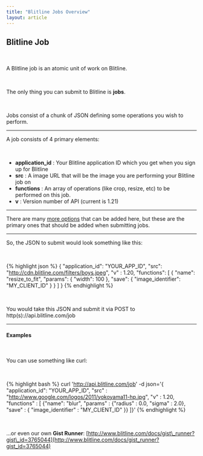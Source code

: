 ```yaml
---
title: "Blitline Jobs Overview"
layout: article
---
```


## Blitline Job

<br/>

A Blitline job is an atomic unit of work on Blitline. 

<br/>

The only thing you can submit to Blitline is **jobs**.

<br/>

Jobs consist of a chunk of JSON defining some operations you wish to perform.

---

A job consists of 4 primary elements:

<br/>

- **application_id** : Your Blitline application ID which you get when you sign up for Blitline
- **src** : A image URL that will be the image you are performing your Blitline job on
- **functions** : An array of operations (like crop, resize, etc) to be performed on this job.
- **v** : Version number of API (current is 1.21)

---

There are many [more options](/articles/job_options.html) that can be added here, but these are the primary ones that should be added when submitting jobs.

---
So, the JSON to submit would look something like this:

<br/>

{% highlight json %}
{
    "application_id": "YOUR_APP_ID",
    "src": "http://cdn.blitline.com/filters/boys.jpeg",
    "v" : 1.20,
    "functions": [
        {
            "name": "resize_to_fit",
            "params": {
                "width": 100
            },
            "save": {
                "image_identifier": "MY_CLIENT_ID"
            }
        }
    ]
}
{% endhighlight %}

<br/>

You would take this JSON and submit it via POST to http(s)://api.blitline.com/job

---

#### Examples

<br/>

You can use something like curl:

<br/>

{% highlight bash %}
curl 'http://api.blitline.com/job' -d json='{ "application_id": "YOUR_APP_ID", "src" : "http://www.google.com/logos/2011/yokoyama11-hp.jpg", "v" : 1.20, "functions" : [ {"name": "blur", "params" : {"radius" : 0.0,  "sigma" : 2.0}, "save" : { "image_identifier" : "MY_CLIENT_ID" }} ]}'
{% endhighlight %}

<br/>

...or even our own **Gist Runner**: [http://www.blitline.com/docs/gist\_runner?gist\_id=3765044](http://www.blitline.com/docs/gist_runner?gist_id=3765044)

<br/>
